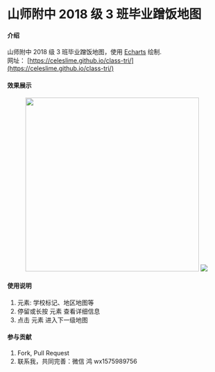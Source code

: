 # 山师附中 2018 级 3 班毕业蹭饭地图

#### 介绍
山师附中 2018 级 3 班毕业蹭饭地图，使用 [Echarts](https://echarts.apache.org) 绘制.   
网址： [https://celeslime.github.io/class-tri/](https://celeslime.github.io/class-tri/)

#### 效果展示
<center>
  <img src="https://s11.ax1x.com/2024/02/06/pF1uUTH.png" height=400/>
  <img src="https://s11.ax1x.com/2024/02/06/pF1udkd.png" />
</center>

#### 使用说明

1. 元素: 学校标记、地区地图等
2. 停留或长按 元素 查看详细信息
3. 点击 元素 进入下一级地图

#### 参与贡献

1.  Fork, Pull Request
2.  联系我，共同完善：微信 鸿 wx1575989756